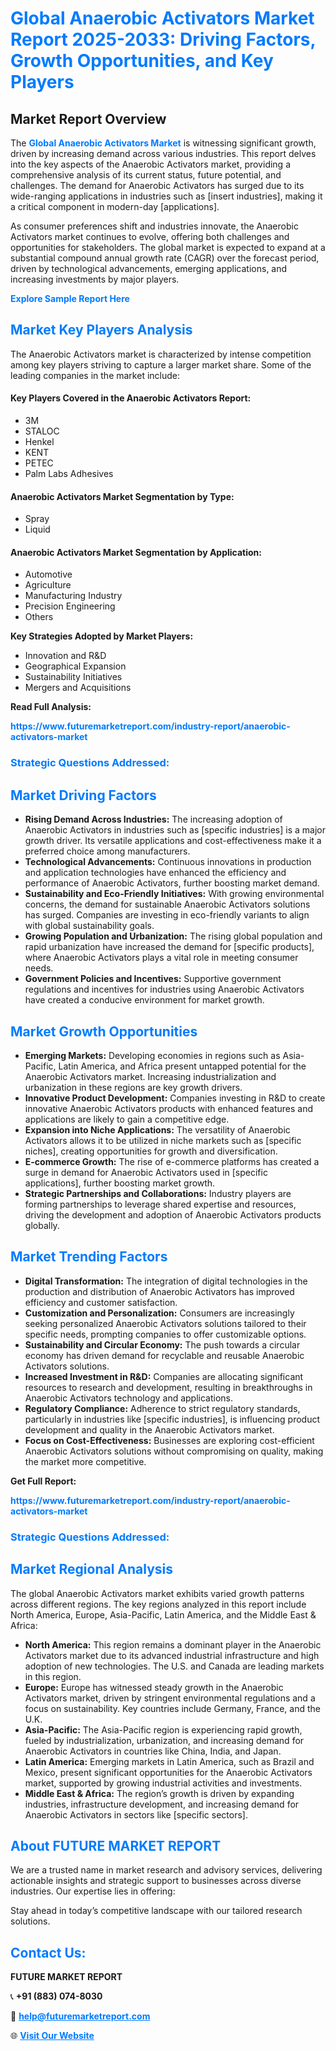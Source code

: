 <h1 style="color: #007BFF;">Global Anaerobic Activators Market Report 2025-2033: Driving Factors, Growth Opportunities, and Key Players</h1>

<section id="overview">
<h2>Market Report Overview</h2>
<p>The <a href="https://www.futuremarketreport.com/industry-report/anaerobic-activators-market" style="color: #007BFF; text-decoration: none;"><strong>Global Anaerobic Activators Market</strong></a> is witnessing significant growth, driven by increasing demand across various industries. This report delves into the key aspects of the Anaerobic Activators market, providing a comprehensive analysis of its current status, future potential, and challenges. The demand for Anaerobic Activators has surged due to its wide-ranging applications in industries such as [insert industries], making it a critical component in modern-day [applications].</p>
<p>As consumer preferences shift and industries innovate, the Anaerobic Activators market continues to evolve, offering both challenges and opportunities for stakeholders. The global market is expected to expand at a substantial compound annual growth rate (CAGR) over the forecast period, driven by technological advancements, emerging applications, and increasing investments by major players.</p>
</section>

<section id="overview">
<p><a href="https://www.futuremarketreport.com/request-sample/reportId=115044" style="color: #007BFF; text-decoration: none;"><strong>Explore Sample Report Here</strong></a></p>
</section>

<section id="key-players">
<h2 style="color: #007BFF;">Market Key Players Analysis</h2>
<p>The Anaerobic Activators market is characterized by intense competition among key players striving to capture a larger market share. Some of the leading companies in the market include:</p>
<h4>Key Players Covered in the Anaerobic Activators Report:</h4>
<ul><li>3M</li><li>STALOC</li><li>Henkel</li><li>KENT</li><li>PETEC</li><li>Palm Labs Adhesives</li></ul>
<h4>Anaerobic Activators Market Segmentation by Type:</h4>
<ul><li>Spray</li><li>Liquid</li></ul>

<h4>Anaerobic Activators Market Segmentation by Application:</h4>
<ul><li>Automotive</li><li>Agriculture</li><li>Manufacturing Industry</li><li>Precision Engineering</li><li>Others</li></ul>
<p><strong>Key Strategies Adopted by Market Players:</strong></p>
<ul>
<li>Innovation and R&D</li>
<li>Geographical Expansion</li>
<li>Sustainability Initiatives</li>
<li>Mergers and Acquisitions</li>
</ul>
</section>

<section>
<p><strong>Read Full Analysis: </strong></p><a href="https://www.futuremarketreport.com/industry-report/anaerobic-activators-market" style="color: #007BFF; text-decoration: none;"><strong>https://www.futuremarketreport.com/industry-report/anaerobic-activators-market</strong></a>
<h3 style="color: #007BFF;">Strategic Questions Addressed:</h3>
</section>

<section id="driving-factors">
<h2 style="color: #007BFF;">Market Driving Factors</h2>
<ul>
<li><strong>Rising Demand Across Industries:</strong> The increasing adoption of Anaerobic Activators in industries such as [specific industries] is a major growth driver. Its versatile applications and cost-effectiveness make it a preferred choice among manufacturers.</li>
<li><strong>Technological Advancements:</strong> Continuous innovations in production and application technologies have enhanced the efficiency and performance of Anaerobic Activators, further boosting market demand.</li>
<li><strong>Sustainability and Eco-Friendly Initiatives:</strong> With growing environmental concerns, the demand for sustainable Anaerobic Activators solutions has surged. Companies are investing in eco-friendly variants to align with global sustainability goals.</li>
<li><strong>Growing Population and Urbanization:</strong> The rising global population and rapid urbanization have increased the demand for [specific products], where Anaerobic Activators plays a vital role in meeting consumer needs.</li>
<li><strong>Government Policies and Incentives:</strong> Supportive government regulations and incentives for industries using Anaerobic Activators have created a conducive environment for market growth.</li>
</ul>
</section>

<section id="growth-opportunities">
<h2 style="color: #007BFF;">Market Growth Opportunities</h2>
<ul>
<li><strong>Emerging Markets:</strong> Developing economies in regions such as Asia-Pacific, Latin America, and Africa present untapped potential for the Anaerobic Activators market. Increasing industrialization and urbanization in these regions are key growth drivers.</li>
<li><strong>Innovative Product Development:</strong> Companies investing in R&D to create innovative Anaerobic Activators products with enhanced features and applications are likely to gain a competitive edge.</li>
<li><strong>Expansion into Niche Applications:</strong> The versatility of Anaerobic Activators allows it to be utilized in niche markets such as [specific niches], creating opportunities for growth and diversification.</li>
<li><strong>E-commerce Growth:</strong> The rise of e-commerce platforms has created a surge in demand for Anaerobic Activators used in [specific applications], further boosting market growth.</li>
<li><strong>Strategic Partnerships and Collaborations:</strong> Industry players are forming partnerships to leverage shared expertise and resources, driving the development and adoption of Anaerobic Activators products globally.</li>
</ul>
</section>

<section id="trending-factors">
<h2 style="color: #007BFF;">Market Trending Factors</h2>
<ul>
<li><strong>Digital Transformation:</strong> The integration of digital technologies in the production and distribution of Anaerobic Activators has improved efficiency and customer satisfaction.</li>
<li><strong>Customization and Personalization:</strong> Consumers are increasingly seeking personalized Anaerobic Activators solutions tailored to their specific needs, prompting companies to offer customizable options.</li>
<li><strong>Sustainability and Circular Economy:</strong> The push towards a circular economy has driven demand for recyclable and reusable Anaerobic Activators solutions.</li>
<li><strong>Increased Investment in R&D:</strong> Companies are allocating significant resources to research and development, resulting in breakthroughs in Anaerobic Activators technology and applications.</li>
<li><strong>Regulatory Compliance:</strong> Adherence to strict regulatory standards, particularly in industries like [specific industries], is influencing product development and quality in the Anaerobic Activators market.</li>
<li><strong>Focus on Cost-Effectiveness:</strong> Businesses are exploring cost-efficient Anaerobic Activators solutions without compromising on quality, making the market more competitive.</li>
</ul>
</section>

<section>
<p><strong>Get Full Report: </strong></p><a href="https://www.futuremarketreport.com/industry-report/anaerobic-activators-market" style="color: #007BFF; text-decoration: none;"><strong>https://www.futuremarketreport.com/industry-report/anaerobic-activators-market</strong></a>
<h3 style="color: #007BFF;">Strategic Questions Addressed:</h3>
</section>


<section id="regional-analysis">
<h2 style="color: #007BFF;">Market Regional Analysis</h2>
<p>The global Anaerobic Activators market exhibits varied growth patterns across different regions. The key regions analyzed in this report include North America, Europe, Asia-Pacific, Latin America, and the Middle East & Africa:</p>
<ul>
<li><strong>North America:</strong> This region remains a dominant player in the Anaerobic Activators market due to its advanced industrial infrastructure and high adoption of new technologies. The U.S. and Canada are leading markets in this region.</li>
<li><strong>Europe:</strong> Europe has witnessed steady growth in the Anaerobic Activators market, driven by stringent environmental regulations and a focus on sustainability. Key countries include Germany, France, and the U.K.</li>
<li><strong>Asia-Pacific:</strong> The Asia-Pacific region is experiencing rapid growth, fueled by industrialization, urbanization, and increasing demand for Anaerobic Activators in countries like China, India, and Japan.</li>
<li><strong>Latin America:</strong> Emerging markets in Latin America, such as Brazil and Mexico, present significant opportunities for the Anaerobic Activators market, supported by growing industrial activities and investments.</li>
<li><strong>Middle East & Africa:</strong> The region’s growth is driven by expanding industries, infrastructure development, and increasing demand for Anaerobic Activators in sectors like [specific sectors].</li>
</ul>
</section>

<footer>
<h2 style="color: #007BFF;">About FUTURE MARKET REPORT</h2>
<p>We are a trusted name in market research and advisory services, delivering actionable insights and strategic support to businesses across diverse industries. Our expertise lies in offering:</p>

<p>Stay ahead in today’s competitive landscape with our tailored research solutions.</p>

<h2 style="color: #007BFF;">Contact Us:</h2>
<p><strong>FUTURE MARKET REPORT</strong></p>
<p>📞 <strong>+91 (883) 074-8030</strong></p>
<p>📧 <strong><a href="mailto:help@futuremarketreport.com" style="color: #007BFF;">help@futuremarketreport.com</a></strong></p>
<p>🌐 <strong><a href="https://www.futuremarketreport.com/" style="color: #007BFF;">Visit Our Website</a></strong></p>
</footer>